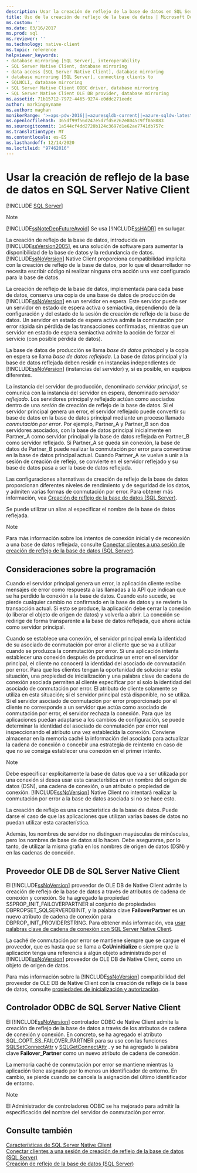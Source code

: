 ```yaml
---
description: Usar la creación de reflejo de la base de datos en SQL Server Native Client
title: Uso de la creación de reflejo de la base de datos | Microsoft Docs
ms.custom: ''
ms.date: 03/16/2017
ms.prod: sql
ms.reviewer: ''
ms.technology: native-client
ms.topic: reference
helpviewer_keywords:
- database mirroring [SQL Server], interoperability
- SQL Server Native Client, database mirroring
- data access [SQL Server Native Client], database mirroring
- database mirroring [SQL Server], connecting clients to
- SQLNCLI, database mirroring
- SQL Server Native Client ODBC driver, database mirroring
- SQL Server Native Client OLE DB provider, database mirroring
ms.assetid: 71b15712-7972-4465-9274-e0ddc271eedc
author: markingmyname
ms.author: maghan
monikerRange: '>=aps-pdw-2016||=azuresqldb-current||=azure-sqldw-latest||>=sql-server-2016||>=sql-server-linux-2017||=azuresqldb-mi-current'
ms.openlocfilehash: 365df99f56d247e5d7fd5e262e8045c9ff0a8083
ms.sourcegitcommit: 1a544cf4dd2720b124c3697d1e62ae7741db757c
ms.translationtype: MT
ms.contentlocale: es-ES
ms.lasthandoff: 12/14/2020
ms.locfileid: "97462016"
---
```

# <a name="using-database-mirroring-in-sql-server-native-client"></a>Usar la creación de reflejo de la base de datos en SQL Server Native Client
[!INCLUDE [SQL Server](../../../includes/applies-to-version/sql-asdb-asdbmi-asa-pdw.md)]

    
> [!NOTE]  
>  [!INCLUDE[ssNoteDepFutureAvoid](../../../includes/ssnotedepfutureavoid-md.md)] Se usa [!INCLUDE[ssHADR](../../../includes/sshadr-md.md)] en su lugar.  
  
 La creación de reflejo de la base de datos, introducida en [!INCLUDE[ssVersion2005](../../../includes/ssversion2005-md.md)], es una solución de software para aumentar la disponibilidad de la base de datos y la redundancia de datos. [!INCLUDE[ssNoVersion](../../../includes/ssnoversion-md.md)] Native Client proporciona compatibilidad implícita con la creación de reflejo de la base de datos, por lo que el desarrollador no necesita escribir código ni realizar ninguna otra acción una vez configurado para la base de datos.  
  
 La creación de reflejo de la base de datos, implementada para cada base de datos, conserva una copia de una base de datos de producción de [!INCLUDE[ssNoVersion](../../../includes/ssnoversion-md.md)] en un servidor en espera. Este servidor puede ser un servidor en estado de espera activa o semiactiva, dependiendo de la configuración y del estado de la sesión de creación de reflejo de la base de datos. Un servidor en estado de espera activa admite la conmutación por error rápida sin pérdida de las transacciones confirmadas, mientras que un servidor en estado de espera semiactiva admite la acción de forzar el servicio (con posible pérdida de datos).  
  
 La base de datos de producción se llama *base de datos principal* y la copia en espera se llama *base de datos reflejada*. La base de datos principal y la base de datos reflejada deben residir en instancias independientes de [!INCLUDE[ssNoVersion](../../../includes/ssnoversion-md.md)] (instancias del servidor) y, si es posible, en equipos diferentes.  
  
 La instancia del servidor de producción, denominado *servidor principal*, se comunica con la instancia del servidor en espera, denominado *servidor reflejado*. Los servidores principal y reflejado actúan como asociados dentro de una *sesión* de creación de reflejo de la base de datos. Si el servidor principal genera un error, el servidor reflejado puede convertir su base de datos en la base de datos principal mediante un proceso llamado *conmutación por error*. Por ejemplo, Partner_A y Partner_B son dos servidores asociados, con la base de datos principal inicialmente en Partner_A como servidor principal y la base de datos reflejada en Partner_B como servidor reflejado. Si Partner_A se queda sin conexión, la base de datos de Partner_B puede realizar la conmutación por error para convertirse en la base de datos principal actual. Cuando Partner_A se vuelve a unir a la sesión de creación de reflejo, se convierte en el servidor reflejado y su base de datos pasa a ser la base de datos reflejada.  
  
 Las configuraciones alternativas de creación de reflejo de la base de datos proporcionan diferentes niveles de rendimiento y de seguridad de los datos, y admiten varias formas de conmutación por error. Para obtener más información, vea [Creación de reflejo de la base de datos &#40;SQL Server&#41;](../../../database-engine/database-mirroring/database-mirroring-sql-server.md).  
  
 Se puede utilizar un alias al especificar el nombre de la base de datos reflejada.  
  
> [!NOTE]  
>  Para más información sobre los intentos de conexión inicial y de reconexión a una base de datos reflejada, consulte [Conectar clientes a una sesión de creación de reflejo de la base de datos &#40;SQL Server&#41;](../../../database-engine/database-mirroring/connect-clients-to-a-database-mirroring-session-sql-server.md).  
  
## <a name="programming-considerations"></a>Consideraciones sobre la programación  
 Cuando el servidor principal genera un error, la aplicación cliente recibe mensajes de error como respuesta a las llamadas a la API que indican que se ha perdido la conexión a la base de datos. Cuando esto sucede, se pierde cualquier cambio no confirmado en la base de datos y se revierte la transacción actual. Si esto se produce, la aplicación debe cerrar la conexión (o liberar el objeto de origen de datos) y volverla a abrir. La conexión se redirige de forma transparente a la base de datos reflejada, que ahora actúa como servidor principal.  
  
 Cuando se establece una conexión, el servidor principal envía la identidad de su asociado de conmutación por error al cliente que se va a utilizar cuando se produzca la conmutación por error. Si una aplicación intenta establecer una conexión después de producirse un error en el servidor principal, el cliente no conocerá la identidad del asociado de conmutación por error. Para que los clientes tengan la oportunidad de solucionar esta situación, una propiedad de inicialización y una palabra clave de cadena de conexión asociada permiten al cliente especificar por sí solo la identidad del asociado de conmutación por error. El atributo de cliente solamente se utiliza en esta situación; si el servidor principal está disponible, no se utiliza. Si el servidor asociado de conmutación por error proporcionado por el cliente no corresponde a un servidor que actúa como asociado de conmutación por error, el servidor rechaza la conexión. Para que las aplicaciones puedan adaptarse a los cambios de configuración, se puede determinar la identidad del asociado de conmutación por error real inspeccionando el atributo una vez establecida la conexión. Conviene almacenar en la memoria caché la información del asociado para actualizar la cadena de conexión o concebir una estrategia de reintento en caso de que no se consiga establecer una conexión en el primer intento.   
  
> [!NOTE]  
>  Debe especificar explícitamente la base de datos que va a ser utilizada por una conexión si desea usar esta característica en un nombre del origen de datos (DSN), una cadena de conexión, o un atributo o propiedad de conexión. [!INCLUDE[ssNoVersion](../../../includes/ssnoversion-md.md)] Native Client no intentará realizar la conmutación por error a la base de datos asociada si no se hace esto.  
>   
>  La creación de reflejo es una característica de la base de datos. Puede darse el caso de que las aplicaciones que utilizan varias bases de datos no puedan utilizar esta característica.  
>   
>  Además, los nombres de servidor no distinguen mayúsculas de minúsculas, pero los nombres de base de datos sí lo hacen. Debe asegurarse, por lo tanto, de utilizar la misma grafía en los nombres de origen de datos (DSN) y en las cadenas de conexión.  
  
## <a name="sql-server-native-client-ole-db-provider"></a>Proveedor OLE DB de SQL Server Native Client  
 El [!INCLUDE[ssNoVersion](../../../includes/ssnoversion-md.md)] proveedor de OLE DB de Native Client admite la creación de reflejo de la base de datos a través de atributos de cadena de conexión y conexión. Se ha agregado la propiedad SSPROP_INIT_FAILOVERPARTNER al conjunto de propiedades DBPROPSET_SQLSERVERDBINIT, y la palabra clave **FailoverPartner** es un nuevo atributo de cadena de conexión para DBPROP_INIT_PROVIDERSTRING. Para obtener más información, vea [usar palabras clave de cadena de conexión con SQL Server Native Client](../../../relational-databases/native-client/applications/using-connection-string-keywords-with-sql-server-native-client.md).  
  
 La caché de conmutación por error se mantiene siempre que se cargue el proveedor, que es hasta que se llama a **CoUninitialize** o siempre que la aplicación tenga una referencia a algún objeto administrado por el [!INCLUDE[ssNoVersion](../../../includes/ssnoversion-md.md)] proveedor de OLE DB de Native Client, como un objeto de origen de datos.  
  
 Para más información sobre la [!INCLUDE[ssNoVersion](../../../includes/ssnoversion-md.md)] compatibilidad del proveedor de OLE DB de Native Client con la creación de reflejo de la base de datos, consulte [propiedades de inicialización y autorización](../../../relational-databases/native-client-ole-db-data-source-objects/initialization-and-authorization-properties.md).  
  
## <a name="sql-server-native-client-odbc-driver"></a>Controlador ODBC de SQL Server Native Client  
 El [!INCLUDE[ssNoVersion](../../../includes/ssnoversion-md.md)] controlador ODBC de Native Client admite la creación de reflejo de la base de datos a través de los atributos de cadena de conexión y conexión. En concreto, se ha agregado el atributo SQL_COPT_SS_FAILOVER_PARTNER para su uso con las funciones [SQLSetConnectAttr](../../../relational-databases/native-client-odbc-api/sqlsetconnectattr.md) y [SQLGetConnectAttr](../../../relational-databases/native-client-odbc-api/sqlgetconnectattr.md) . y se ha agregado la palabra clave **Failover_Partner** como un nuevo atributo de cadena de conexión.  
  
 La memoria caché de conmutación por error se mantiene mientras la aplicación tiene asignado por lo menos un identificador de entorno. En cambio, se pierde cuando se cancela la asignación del último identificador de entorno.  
  
> [!NOTE]  
>  El Administrador de controladores ODBC se ha mejorado para admitir la especificación del nombre del servidor de conmutación por error.  
  
## <a name="see-also"></a>Consulte también  
 [Características de SQL Server Native Client](../../../relational-databases/native-client/features/sql-server-native-client-features.md)   
 [Conectar clientes a una sesión de creación de reflejo de la base de datos &#40;SQL Server&#41;](../../../database-engine/database-mirroring/connect-clients-to-a-database-mirroring-session-sql-server.md)   
 [Creación de reflejo de la base de datos &#40;SQL Server&#41;](../../../database-engine/database-mirroring/database-mirroring-sql-server.md)  
  
  
